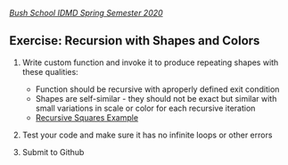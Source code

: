 
[_Bush School IDMD Spring Semester 2020_](https://chandrunarayan.github.io/idmd/)

## Exercise: Recursion with Shapes and Colors


1. Write custom function and invoke it to produce repeating shapes with these qualities:
    * Function should be recursive with aproperly defined exit condition
    * Shapes are self-similar - they should not be exact but similar with small variations in scale or color for each recursive iteration
    * [Recursive Squares Example](../code/recursiveSquares)

1. Test your code and make sure it has no infinite loops or other errors
1. Submit to Github 

